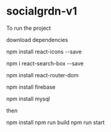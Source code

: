 # socialgrdn-v1

To run the project

download dependencies

npm install react-icons --save

npm i react-search-box --save

npm install react-router-dom

npm install firebase

npm install mysql

then

npm install
npm run build
npm run start
